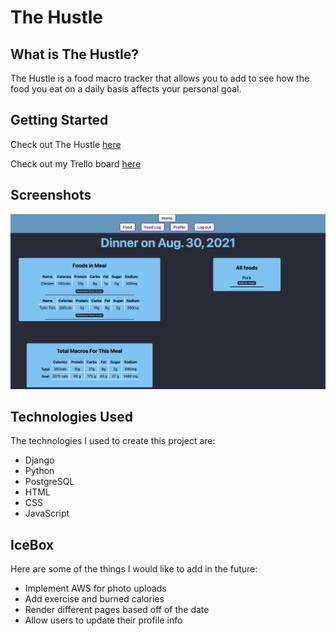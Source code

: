 # The Hustle

## What is The Hustle?
The Hustle is a food macro tracker that allows you to add to see how the food you eat on a daily basis affects your personal goal. 

## Getting Started
Check out The Hustle [here](https://the-hustle.herokuapp.com/)

Check out my Trello board [here](https://trello.com/b/eDRGjoRD/the-hustle)

## Screenshots
![Meal Detail Screenshot](main_app/static/images/image.png)

## Technologies Used
The technologies I used to create this project are:

* Django
* Python
* PostgreSQL
* HTML
* CSS
* JavaScript

## IceBox
Here are some of the things I would like to add in the future:

* Implement AWS for photo uploads
* Add exercise and burned calories
* Render different pages based off of the date
* Allow users to update their profile info